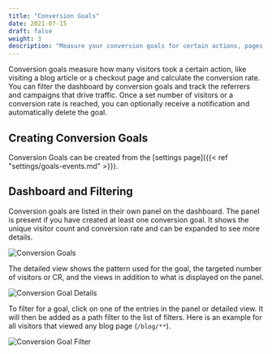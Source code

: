 ```yaml
---
title: "Conversion Goals"
date: 2021-07-15
draft: false
weight: 3
description: "Measure your conversion goals for certain actions, pages, and groups of pages using wildcard selectors."
---
```


Conversion goals measure how many visitors took a certain action, like visiting a blog article or a checkout page and calculate the conversion rate. You can filter the dashboard by conversion goals and track the referrers and campaigns that drive traffic. Once a set number of visitors or a conversion rate is reached, you can optionally receive a notification and automatically delete the goal.

## Creating Conversion Goals

Conversion Goals can be created from the [settings page]({{< ref "settings/goals-events.md" >}}).

## Dashboard and Filtering

Conversion goals are listed in their own panel on the dashboard. The panel is present if you have created at least one conversion goal. It shows the unique visitor count and conversion rate and can be expanded to see more details.

![Conversion Goals](/dashboard/conversion-goals.png)

The detailed view shows the pattern used for the goal, the targeted number of visitors or CR, and the views in addition to what is displayed on the panel.

![Conversion Goal Details](/dashboard/conversion-goal-details.png)

To filter for a goal, click on one of the entries in the panel or detailed view. It will then be added as a path filter to the list of filters. Here is an example for all visitors that viewed any blog page (`/blog/**`).

![Conversion Goal Filter](/dashboard/conversion-goal-filter.png)
